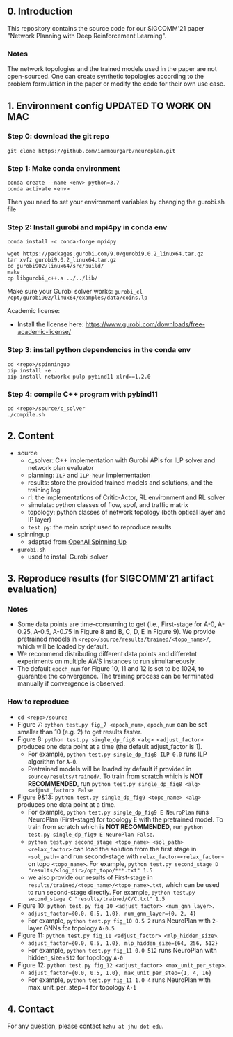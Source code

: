 ## 0. Introduction
This repository contains the source code for our SIGCOMM'21 paper "Network Planning with Deep Reinforcement Learning".
### Notes
The network topologies and the trained models used in the paper are not open-sourced. One can create synthetic topologies according to the problem formulation in the paper or modify the code for their own use case.

## 1. Environment config UPDATED TO WORK ON MAC

### Step 0: download the git repo
```
git clone https://github.com/iarmourgarb/neuroplan.git
```
### Step 1: Make conda environment
```
conda create --name <env> python=3.7
conda activate <env>
```

Then you need to set your environment variables by changing the gurobi.sh file


### Step 2: Install gurobi and mpi4py in conda env
```
conda install -c conda-forge mpi4py

wget https://packages.gurobi.com/9.0/gurobi9.0.2_linux64.tar.gz
tar xvfz gurobi9.0.2_linux64.tar.gz
cd gurobi902/linux64/src/build/
make
cp libgurobi_c++.a ../../lib/
```

Make sure your Gurobi solver works: `gurobi_cl /opt/gurobi902/linux64/examples/data/coins.lp`

Academic license:
- Install the license here: https://www.gurobi.com/downloads/free-academic-license/



### Step 3: install python dependencies in the conda env
```
cd <repo>/spinningup
pip install -e .
pip install networkx pulp pybind11 xlrd==1.2.0
```
### Step 4: compile C++ program with pybind11
```
cd <repo>/source/c_solver
./compile.sh
```
## 2. Content
- source
    - c_solver: C++ implementation with Gurobi APIs for ILP solver and network plan evaluator
    - planning: `ILP` and `ILP-heur` implementation
    - results: store the provided trained models and solutions, and the training log
    - rl: the implementations of Critic-Actor, RL environment and RL solver 
    - simulate: python classes of flow, spof, and traffic matrix
    - topology: python classes of network topology (both optical layer and IP layer)
    - `test.py`: the main script used to reproduce results
- spinningup
    - adapted from [OpenAI Spinning Up](https://github.com/openai/spinningup)
- `gurobi.sh`
    - used to install Gurobi solver
## 3. Reproduce results (for SIGCOMM'21 artifact evaluation)
### Notes 
- Some data points are time-consuming to get (i.e., First-stage for A-0, A-0.25, A-0.5, A-0.75 in Figure 8 and B, C, D, E in Figure 9). We provide pretrained models in `<repo>/source/results/trained/<topo_name>/`, which will be loaded by default. 
- We recommend distributing different data points and differetnt experiments on multiple AWS instances to run simultaneously.
- The default `epoch_num` for Figure 10, 11 and 12 is set to be 1024, to guarantee the convergence. The training process can be terminated manually if convergence is observed.
### How to reproduce
- `cd <repo>/source`
- Figure 7: `python test.py fig_7 <epoch_num>`, `epoch_num` can be set smaller than 10 (e.g. 2) to get results faster.
- Figure 8: `python test.py single_dp_fig8 <alg> <adjust_factor>` produces one data point at a time (the default adjust_factor is 1).  
    - For example, `python test.py single_dp_fig8 ILP 0.0` runs ILP algorithm for `A-0`. 
    - Pretrained models will be loaded by default if provided in `source/results/trained/`. To train from scratch which is **NOT RECOMMENDED**, run `python test.py single_dp_fig8 <alg> <adjust_factor> False`
- Figure 9&13: `python test.py single_dp_fig9 <topo_name> <alg>` produces one data point at a time. 
    - For example, `python test.py single_dp_fig9 E NeuroPlan` runs NeuroPlan (First-stage) for topology E with the pretrained model. To train from scratch which is **NOT RECOMMENDED**, run `python test.py single_dp_fig9 E NeuroPlan False`. 
    - `python test.py second_stage <topo_name> <sol_path> <relax_factor>` can load the solution from the first stage in `<sol_path>` and run second-stage with `relax_factor=<relax_factor>` on topo `<topo_name>`. For example, `python test.py second_stage D "results/<log_dir>/opt_topo/***.txt" 1.5` 
    - we also provide our results of First-stage in `results/trained/<topo_name>/<topo_name>.txt`, which can be used to run second-stage directly. For example, `python test.py second_stage C "results/trained/C/C.txt" 1.5`
- Figure 10: `python test.py fig_10 <adjust_factor> <num_gnn_layer>`. 
    - `adjust_factor={0.0, 0.5, 1.0}, num_gnn_layer={0, 2, 4}`
    - For example, `python test.py fig_10 0.5 2` runs NeuroPlan with `2`-layer GNNs for topology `A-0.5`
- Figure 11: `python test.py fig_11 <adjust_factor> <mlp_hidden_size>`. 
    - `adjust_factor={0.0, 0.5, 1.0}, mlp_hidden_size={64, 256, 512}`
    - For example, `python test.py fig_11 0.0 512` runs NeuroPlan with hidden_size=`512` for topology `A-0`
- Figure 12: `python test.py fig_12 <adjust_factor> <max_unit_per_step>`. 
    - `adjust_factor={0.0, 0.5, 1.0}, max_unit_per_step={1, 4, 16}`
    - For example, `python test.py fig_11 1.0 4` runs NeuroPlan with max_unit_per_step=`4` for topology `A-1`

## 4. Contact
For any question, please contact `hzhu at jhu dot edu`.
